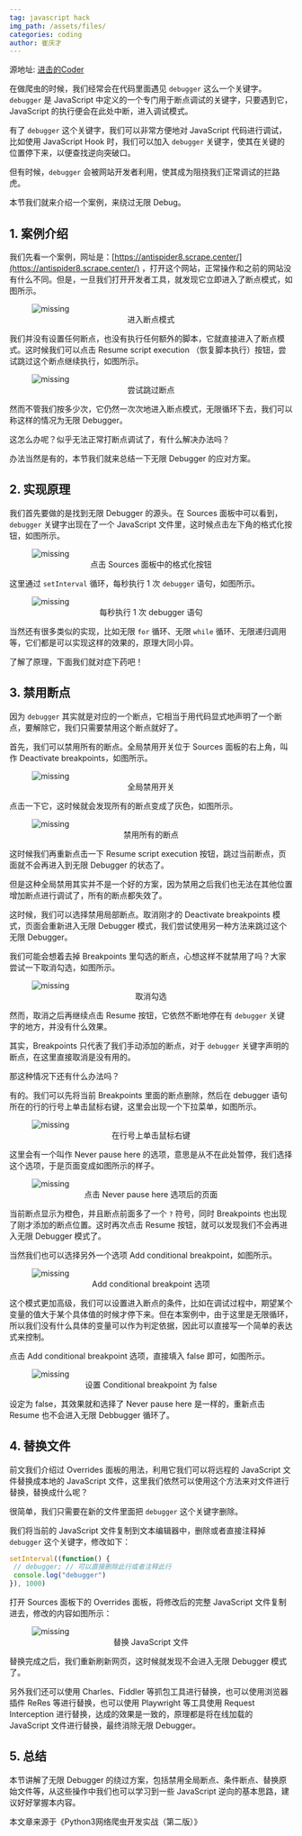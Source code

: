```yaml
---
tag: javascript hack
img_path: /assets/files/
categories: coding
author: 崔庆才
---
```

源地址: [进击的Coder](https://mp.weixin.qq.com/s/e5vyAQbVyBONBimsHPvaaw)

在做爬虫的时候，我们经常会在代码里面遇见 `debugger` 这么一个关键字。`debugger` 是 JavaScript 中定义的一个专门用于断点调试的关键字，只要遇到它，JavaScript 的执行便会在此处中断，进入调试模式。

有了 `debugger` 这个关键字，我们可以非常方便地对 JavaScript 代码进行调试，比如使用 JavaScript Hook 时，我们可以加入 `debugger` 关键字，使其在关键的位置停下来，以便查找逆向突破口。

但有时候，`debugger` 会被网站开发者利用，使其成为阻挠我们正常调试的拦路虎。

本节我们就来介绍一个案例，来绕过无限 Debug。

## 1. 案例介绍
我们先看一个案例，网址是：[https://antispider8.scrape.center/](https://antispider8.scrape.center/) ，打开这个网站，正常操作和之前的网站没有什么不同。但是，一旦我们打开开发者工具，就发现它立即进入了断点模式，如图所示。

<figure>
    <img src='2022-09-23-JavaScript逆向Debug绕过.1.png' alt='missing' />
    <figcaption style='text-align:center'>进入断点模式</figcaption>
</figure>

我们并没有设置任何断点，也没有执行任何额外的脚本，它就直接进入了断点模式。这时候我们可以点击 Resume script execution （恢复脚本执行）按钮，尝试跳过这个断点继续执行，如图所示。

<figure>
    <img src='2022-09-23-JavaScript逆向Debug绕过.2.png' alt='missing' />
    <figcaption style='text-align:center'>尝试跳过断点</figcaption>
</figure>

然而不管我们按多少次，它仍然一次次地进入断点模式，无限循环下去，我们可以称这样的情况为无限 Debugger。

这怎么办呢？似乎无法正常打断点调试了，有什么解决办法吗？

办法当然是有的，本节我们就来总结一下无限 Debugger 的应对方案。

## 2. 实现原理
我们首先要做的是找到无限 Debugger 的源头。在 Sources 面板中可以看到，`debugger` 关键字出现在了一个 JavaScript 文件里，这时候点击左下角的格式化按钮，如图所示。

<figure>
    <img src='2022-09-23-JavaScript逆向Debug绕过.3.png' alt='missing' />
    <figcaption style='text-align:center'>点击 Sources 面板中的格式化按钮</figcaption>
</figure>

这里通过 `setInterval` 循环，每秒执行 1 次 `debugger` 语句，如图所示。

<figure>
  <img src="2022-09-23-JavaScript逆向Debug绕过.4.png" alt="missing" />
  <figcaption style='text-align:center'>每秒执行 1 次 debugger 语句</figcaption>
</figure>

当然还有很多类似的实现，比如无限 `for` 循环、无限 `while` 循环、无限递归调用等，它们都是可以实现这样的效果的，原理大同小异。

了解了原理，下面我们就对症下药吧！

## 3. 禁用断点
因为 `debugger` 其实就是对应的一个断点，它相当于用代码显式地声明了一个断点，要解除它，我们只需要禁用这个断点就好了。

首先，我们可以禁用所有的断点。全局禁用开关位于 Sources 面板的右上角，叫作 Deactivate breakpoints，如图所示。

<figure>
  <img src="2022-09-23-JavaScript逆向Debug绕过.5.png" alt="missing" />
  <figcaption style='text-align:center'>全局禁用开关</figcaption>
</figure>

点击一下它，这时候就会发现所有的断点变成了灰色，如图所示。

<figure>
  <img src="2022-09-23-JavaScript逆向Debug绕过.6.png" alt="missing" />
  <figcaption style='text-align:center'>禁用所有的断点</figcaption>
</figure>

这时候我们再重新点击一下 Resume script execution 按钮，跳过当前断点，页面就不会再进入到无限 Debugger 的状态了。

但是这种全局禁用其实并不是一个好的方案，因为禁用之后我们也无法在其他位置增加断点进行调试了，所有的断点都失效了。

这时候，我们可以选择禁用局部断点。取消刚才的 Deactivate breakpoints 模式，页面会重新进入无限 Debugger 模式，我们尝试使用另一种方法来跳过这个无限 Debugger。

我们可能会想着去掉 Breakpoints 里勾选的断点，心想这样不就禁用了吗？大家尝试一下取消勾选，如图所示。

<figure>
  <img src="2022-09-23-JavaScript逆向Debug绕过.7.png" alt="missing" />
  <figcaption style='text-align:center'>取消勾选</figcaption>
</figure>

然而，取消之后再继续点击 Resume 按钮，它依然不断地停在有 `debugger` 关键字的地方，并没有什么效果。

其实，Breakpoints 只代表了我们手动添加的断点，对于 `debugger` 关键字声明的断点，在这里直接取消是没有用的。

那这种情况下还有什么办法吗？

有的。我们可以先将当前 Breakpoints 里面的断点删除，然后在 debugger 语句所在的行的行号上单击鼠标右键，这里会出现一个下拉菜单，如图所示。

<figure>
  <img src="2022-09-23-JavaScript逆向Debug绕过.8.png" alt="missing" />
  <figcaption style='text-align:center'>在行号上单击鼠标右键</figcaption>
</figure>

这里会有一个叫作 Never pause here 的选项，意思是从不在此处暂停，我们选择这个选项，于是页面变成如图所示的样子。

<figure>
  <img src="2022-09-23-JavaScript逆向Debug绕过.9.png" alt="missing" />
  <figcaption style='text-align:center'>点击 Never pause here 选项后的页面</figcaption>
</figure>

当前断点显示为橙色，并且断点前面多了一个 `?` 符号，同时 Breakpoints 也出现了刚才添加的断点位置。这时再次点击 Resume 按钮，就可以发现我们不会再进入无限 Debugger 模式了。

当然我们也可以选择另外一个选项 Add conditional breakpoint，如图所示。

<figure>
  <img src="2022-09-23-JavaScript逆向Debug绕过.10.png" alt="missing" />
  <figcaption style='text-align:center'>Add conditional breakpoint 选项</figcaption>
</figure>

这个模式更加高级，我们可以设置进入断点的条件，比如在调试过程中，期望某个变量的值大于某个具体值的时候才停下来。但在本案例中，由于这里是无限循环，所以我们没有什么具体的变量可以作为判定依据，因此可以直接写一个简单的表达式来控制。

点击 Add conditional breakpoint 选项，直接填入 false 即可，如图所示。

<figure>
  <img src="2022-09-23-JavaScript逆向Debug绕过.11.png" alt="missing" />
  <figcaption style='text-align:center'>设置 Conditional breakpoint 为 false</figcaption>
</figure>

设定为 false，其效果就和选择了 Never pause here 是一样的，重新点击 Resume 也不会进入无限 Debbugger 循环了。

## 4. 替换文件
前文我们介绍过 Overrides 面板的用法，利用它我们可以将远程的 JavaScript 文件替换成本地的 JavaScript 文件，这里我们依然可以使用这个方法来对文件进行替换，替换成什么呢？

很简单，我们只需要在新的文件里面把 `debugger` 这个关键字删除。

我们将当前的 JavaScript 文件复制到文本编辑器中，删除或者直接注释掉 `debugger` 这个关键字，修改如下：
```js
setInterval((function() {
 // debugger; // 可以直接删除此行或者注释此行
 console.log("debugger")
}), 1000)
```
打开 Sources 面板下的 Overrides 面板，将修改后的完整 JavaScript 文件复制进去，修改的内容如图所示：

<figure>
  <img src="2022-09-23-JavaScript逆向Debug绕过.12.png" alt="missing" />
  <figcaption style='text-align:center'>替换 JavaScript 文件</figcaption>
</figure>

替换完成之后，我们重新刷新网页，这时候就发现不会进入无限 Debugger 模式了。

另外我们还可以使用 Charles、Fiddler 等抓包工具进行替换，也可以使用浏览器插件 ReRes 等进行替换，也可以使用 Playwright 等工具使用 Request Interception 进行替换，达成的效果是一致的，原理都是将在线加载的 JavaScript 文件进行替换，最终消除无限 Debugger。

## 5. 总结
本节讲解了无限 Debugger 的绕过方案，包括禁用全局断点、条件断点、替换原始文件等，从这些操作中我们也可以学习到一些 JavaScript 逆向的基本思路，建议好好掌握本内容。

本文章来源于《Python3网络爬虫开发实战（第二版）》